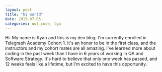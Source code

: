 ```yaml
---
layout: post
title: "hi world"
date: 2015-07-05
categories: not_code, tga
---
```

Hi. My name is Ryan and this is my dev blog. I'm currently enrolled in Telegraph Academy Cohort 1. It's an honor to be in the first class, and the instructors and my cohort mates are all amazing. I've learned more about coding in the past week than I have in 6 years of working in QA and Software Strategy. It's hard to believe that only one week has passed, and 12 weeks feels like a lifetime, but I'm excited to have this opportunity.

